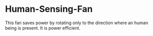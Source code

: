 # Human-Sensing-Fan
This fan saves power by rotating only to the direction where an human being  is present. It is power efficient. 
